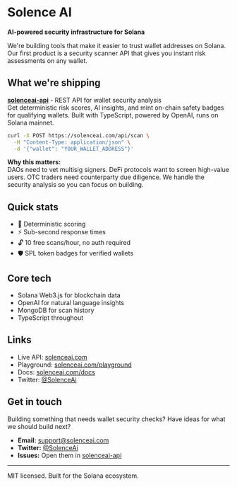 # Solence AI

**AI-powered security infrastructure for Solana**

We're building tools that make it easier to trust wallet addresses on Solana. Our first product is a security scanner API that gives you instant risk assessments on any wallet.

## What we're shipping

**[solenceai-api](https://github.com/solenceai/solenceai-api)** - REST API for wallet security analysis  
Get deterministic risk scores, AI insights, and mint on-chain safety badges for qualifying wallets. Built with TypeScript, powered by OpenAI, runs on Solana mainnet.

```bash
curl -X POST https://solenceai.com/api/scan \
  -H "Content-Type: application/json" \
  -d '{"wallet": "YOUR_WALLET_ADDRESS"}'
```

**Why this matters:**  
DAOs need to vet multisig signers. DeFi protocols want to screen high-value users. OTC traders need counterparty due diligence. We handle the security analysis so you can focus on building.

## Quick stats

- 🎯 Deterministic scoring
- ⚡ Sub-second response times
- 🔓 10 free scans/hour, no auth required
- 🛡️ SPL token badges for verified wallets

## Core tech

- Solana Web3.js for blockchain data
- OpenAI for natural language insights
- MongoDB for scan history
- TypeScript throughout

## Links

- Live API: [solenceai.com](https://solenceai.com)
- Playground: [solenceai.com/playground](https://solenceai.com/playground)
- Docs: [solenceai.com/docs](https://solenceai.com/docs)
- Twitter: [@SolenceAi](https://twitter.com/SolenceAi)

## Get in touch

Building something that needs wallet security checks? Have ideas for what we should build next?

- **Email:** [support@solenceai.com](mailto:support@solenceai.com)
- **Twitter:** [@SolenceAi](https://twitter.com/SolenceAi)
- **Issues:** Open them in [solenceai-api](https://github.com/solenceai/solenceai-api/issues)

---

MIT licensed. Built for the Solana ecosystem.
